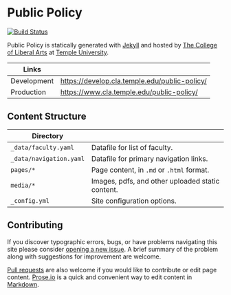 # Public Policy

[![Build Status][travis-img]][travis]

Public Policy is statically generated with [Jekyll](https://jekyllrb.com) and hosted by [The College of Liberal Arts](https://liberalarts.temple.edu) at [Temple University](https://temple.edu).

| Links |  |
| --- | --- |
| Development | https://develop.cla.temple.edu/public-policy/ |
| Production | https://www.cla.temple.edu/public-policy/ |

## Content Structure

| Directory |  |
| --- | --- |
| ````_data/faculty.yaml```` | Datafile for list of faculty. |
| ````_data/navigation.yaml```` | Datafile for primary   navigation links. |
| ````pages/*```` | Page content, in ````.md```` or ````.html```` format. |
| ````media/*```` | Images, pdfs, and other uploaded static content. |
| ````_config.yml```` | Site configuration options. |

## Contributing

If you discover typographic errors, bugs, or have problems navigating this site please consider [opening a new issue][issue]. A brief summary of the problem along with suggestions for improvement are welcome.

[Pull requests][pr] are also welcome if you would like to contribute or edit page content. [Prose.io][prose] is a quick and convenient way to edit content in [Markdown][md].


[travis]: https://travis-ci.org/TULiberalArts/Public-Policy
[travis-img]: https://travis-ci.org/TULiberalArts/Public-Policy.svg?branch=master
[jekyll]: https://https://jekyllrb.com
[issue]: https://github.com/TULiberalArts/Public-Policy/issues
[pr]: https://help.github.com/articles/about-pull-requests/
[prose]: https://prose.io/#TULiberalArts/Public-Policy
[md]: http://whatismarkdown.com/
